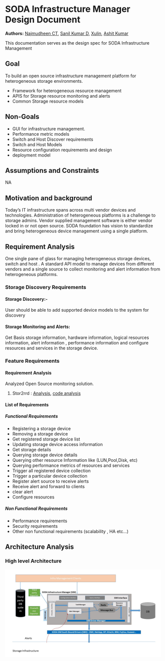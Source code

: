 ﻿
# SODA Infrastructure Manager Design Document
**Authors:** [Najmudheen CT](https://github.com/NajmudheenCT), [Sanil Kumar D](https://github.com/skdwriting), [Xulin](https://github.com/wisererik),  [Ashit Kumar](https://github.com/kumarashit)

This documentation serves as the design spec for SODA Infrastructure Management
## Goal
To build an open source infrastructure management platform for heterogeneous storage environments. 
* Framework for heterogeneous resource management 
* APIS for Storage resource monitoring and alerts
* Common Storage resource models

## Non-Goals
* GUI for infrastructure management.
* Performance metric models
* Switch and Host Discover requirements
* Switch and Host Models
* Resource configuration requirements and design
* deployment model

## Assumptions and Constraints
NA
## Motivation and background
Today’s IT infrastructure spans across multi vendor devices and technologies. Administration of heterogeneous platforms is a challenge to storage admins.  Vendor supplied management software is either vendor locked in or not open source.  SODA foundation has vision to standardize and bring heterogeneous device management using a single platform.

## Requirement Analysis

One single pane of glass for managing heterogeneous storage devices, switch and host . A standard API model to manage devices from different vendors and a single source to collect monitoring and alert information from heterogeneous platforms.  
### Storage Discovery Requirements
#### Storage Discovery:-
User should be able to add supported device models to the system for discovery
#### Storage Monitoring and Alerts: 
Get Basis storage information, hardware information, logical resources information, alert information , performance information  and configure resources and services in the storage device. 

### Feature Requirements
#### Requirement Analysis
Analyzed Open Source monitoring solution.

1.	Stor2rrd : [Analysis](https://drive.google.com/open?id=1yJn6wcji24NvObbrxvfSVzmo6--QGSI_v5P8n4Kcc8M),
    [code analysis ](https://drive.google.com/open?id=1FC_QEadAMb2ZPBKo-FYxQ2cGRraUV72z)

#### List of Requirements
##### Functional Requirements
* Registering a storage device
* Removing a storage device
* Get registered storage device list
* Updating storage device access information
* Get storage details
* Querying storage device details
* Querying other resource  Information like (LUN,Pool,Disk, etc)
* Querying performance metrics of resources and services
* Trigger all registered  device collection
* Trigger a particular  device  collection
* Register alert source to receive alerts
* Receive alert and forward to clients
* clear alert
* Configure resources

##### Non Functional Requirements
* Performance requirements
* Security requirements
* Other non functional requirements (scalability  , HA etc…)


## Architecture Analysis
### High level Architecture
![Architecture](./resources/Architecture.jpg)



